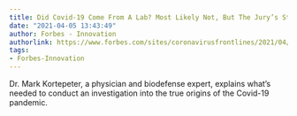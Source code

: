 ```yaml
---
title: Did Covid-19 Come From A Lab? Most Likely Not, But The Jury’s Still Out
date: "2021-04-05 13:43:49"
author: Forbes - Innovation
authorlink: https://www.forbes.com/sites/coronavirusfrontlines/2021/04/05/did-covid-19-come-from-a-lab-most-likely-not-but-the-jurys-still-out/
tags:
- Forbes-Innovation
---
```

Dr. Mark Kortepeter, a physician and biodefense expert, explains what’s needed to conduct an investigation into the true origins of the Covid-19 pandemic.